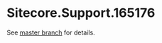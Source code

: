 # Sitecore.Support.165176

See [master branch](https://github.com/sitecoresupport/Sitecore.Support.165176) for details.